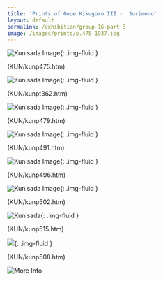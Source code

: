 ```yaml
---
title: 'Prints of Onoe Kikugoro III -  Surimono'
layout: default
permalink: /exhibition/group-16-part-3
image: /images/prints/p.475-1937.jpg
---
```


![Kunisada Image](/images/prints/p.475-1937.jpg){: .img-fluid }

(KUN/kunp475.htm)

![Kunisada Image](/images/prints/p.62-1938.jpg){: .img-fluid }

(KUN/kunpt362.htm) 

![Kunisada Image](/images/prints/p.479-1937.jpg){: .img-fluid }

(KUN/kunp479.htm)

![Kunisada Image](/images/prints/p.491-1937.jpg){: .img-fluid }

(KUN/kunp491.htm)

![Kunisada Image](/images/prints/p.496-1937.jpg){: .img-fluid }

(KUN/kunp496.htm)

![Kunisada Image](/images/prints/p.502-1937.jpg){: .img-fluid }

(KUN/kunp502.htm)

![Kunisada](/images/prints/p.515-1937.jpg){: .img-fluid }

(KUN/kunp515.htm)

![](/images/prints/p.508-1937.jpg){: .img-fluid }

(KUN/kunp508.htm)

![More Info](/context/textM)
